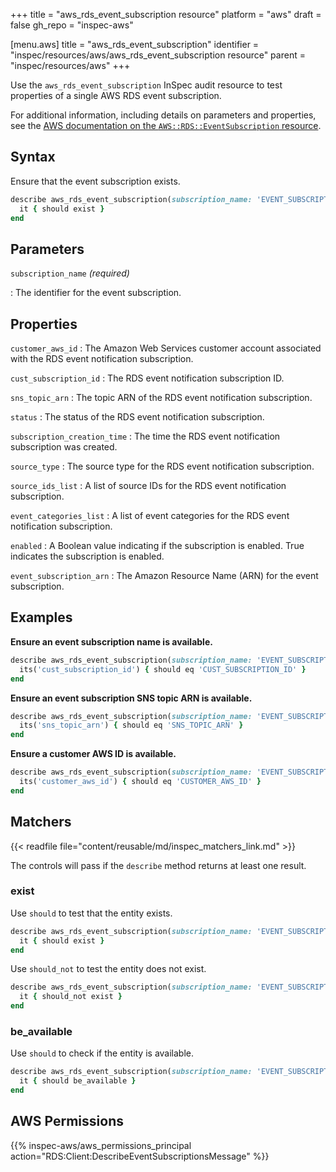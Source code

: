+++
title = "aws_rds_event_subscription resource"
platform = "aws"
draft = false
gh_repo = "inspec-aws"

[menu.aws]
title = "aws_rds_event_subscription"
identifier = "inspec/resources/aws/aws_rds_event_subscription resource"
parent = "inspec/resources/aws"
+++

Use the `aws_rds_event_subscription` InSpec audit resource to test properties of a single AWS RDS event subscription.

For additional information, including details on parameters and properties, see the [AWS documentation on the `AWS::RDS::EventSubscription` resource](https://docs.aws.amazon.com/AWSCloudFormation/latest/UserGuide/aws-resource-rds-eventsubscription.html).

## Syntax

Ensure that the event subscription exists.

```ruby
describe aws_rds_event_subscription(subscription_name: 'EVENT_SUBSCRIPTION_NAME') do
  it { should exist }
end
```

## Parameters

`subscription_name` _(required)_

: The identifier for the event subscription.

## Properties

`customer_aws_id`
: The Amazon Web Services customer account associated with the RDS event notification subscription.

`cust_subscription_id`
: The RDS event notification subscription ID.

`sns_topic_arn`
: The topic ARN of the RDS event notification subscription.

`status`
: The status of the RDS event notification subscription.

`subscription_creation_time`
: The time the RDS event notification subscription was created.

`source_type`
: The source type for the RDS event notification subscription.

`source_ids_list`
: A list of source IDs for the RDS event notification subscription.

`event_categories_list`
: A list of event categories for the RDS event notification subscription.

`enabled`
: A Boolean value indicating if the subscription is enabled. True indicates the subscription is enabled.

`event_subscription_arn`
: The Amazon Resource Name (ARN) for the event subscription.

## Examples

**Ensure an event subscription name is available.**

```ruby
describe aws_rds_event_subscription(subscription_name: 'EVENT_SUBSCRIPTION_NAME') do
  its('cust_subscription_id') { should eq 'CUST_SUBSCRIPTION_ID' }
end
```

**Ensure an event subscription SNS topic ARN is available.**

```ruby
describe aws_rds_event_subscription(subscription_name: 'EVENT_SUBSCRIPTION_NAME') do
  its('sns_topic_arn') { should eq 'SNS_TOPIC_ARN' }
end
```

**Ensure a customer AWS ID is available.**

```ruby
describe aws_rds_event_subscription(subscription_name: 'EVENT_SUBSCRIPTION_NAME') do
  its('customer_aws_id') { should eq 'CUSTOMER_AWS_ID' }
end
```

## Matchers

{{< readfile file="content/reusable/md/inspec_matchers_link.md" >}}

The controls will pass if the `describe` method returns at least one result.

### exist

Use `should` to test that the entity exists.

```ruby
describe aws_rds_event_subscription(subscription_name: 'EVENT_SUBSCRIPTION_NAME') do
  it { should exist }
end
```

Use `should_not` to test the entity does not exist.

```ruby
describe aws_rds_event_subscription(subscription_name: 'EVENT_SUBSCRIPTION_NAME') do
  it { should_not exist }
end
```

### be_available

Use `should` to check if the entity is available.

```ruby
describe aws_rds_event_subscription(subscription_name: 'EVENT_SUBSCRIPTION_NAME') do
  it { should be_available }
end
```

## AWS Permissions

{{% inspec-aws/aws_permissions_principal action="RDS:Client:DescribeEventSubscriptionsMessage" %}}
